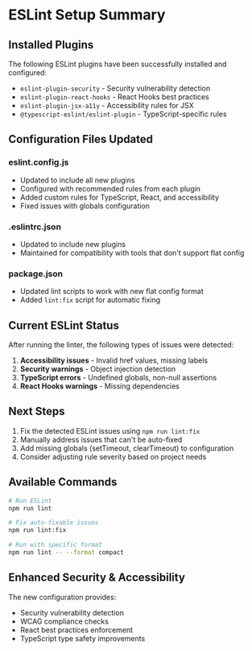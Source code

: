 # ESLint Setup Summary

## Installed Plugins
The following ESLint plugins have been successfully installed and configured:
- `eslint-plugin-security` - Security vulnerability detection
- `eslint-plugin-react-hooks` - React Hooks best practices  
- `eslint-plugin-jsx-a11y` - Accessibility rules for JSX
- `@typescript-eslint/eslint-plugin` - TypeScript-specific rules

## Configuration Files Updated

### eslint.config.js
- Updated to include all new plugins
- Configured with recommended rules from each plugin
- Added custom rules for TypeScript, React, and accessibility
- Fixed issues with globals configuration

### .eslintrc.json
- Updated to include new plugins
- Maintained for compatibility with tools that don't support flat config

### package.json
- Updated lint scripts to work with new flat config format
- Added `lint:fix` script for automatic fixing

## Current ESLint Status
After running the linter, the following types of issues were detected:
1. **Accessibility issues** - Invalid href values, missing labels
2. **Security warnings** - Object injection detection
3. **TypeScript errors** - Undefined globals, non-null assertions
4. **React Hooks warnings** - Missing dependencies

## Next Steps
1. Fix the detected ESLint issues using `npm run lint:fix`
2. Manually address issues that can't be auto-fixed
3. Add missing globals (setTimeout, clearTimeout) to configuration
4. Consider adjusting rule severity based on project needs

## Available Commands
```bash
# Run ESLint
npm run lint

# Fix auto-fixable issues
npm run lint:fix

# Run with specific format
npm run lint -- --format compact
```

## Enhanced Security & Accessibility
The new configuration provides:
- Security vulnerability detection
- WCAG compliance checks
- React best practices enforcement
- TypeScript type safety improvements
